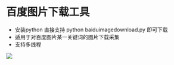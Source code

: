 百度图片下载工具
==================

- 安装python 直接支持 python baiduimagedownload.py 即可下载
- 适用于对百度图片某一关键词的图片下载采集
- 支持多线程


![](http://ww3.sinaimg.cn/mw1024/9f1bfdb5gw1enlvd37l86j20fu02djrr.jpg)
